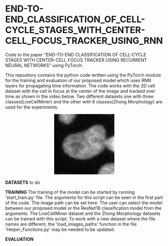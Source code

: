 # END-TO-END_CLASSIFICATION_OF_CELL-CYCLE_STAGES_WITH_CENTER-CELL_FOCUS_TRACKER_USING_RNN
Code to the paper "END-TO-END CLASSIFICATION OF CELL-CYCLE STAGES WITH CENTER-CELL FOCUS TRACKER USING RECURRENT NEURAL NETWORKS" using PyTorch.


This repository contains the python code written using the PyTorch module for the training and evaluation of our proposed model which uses RNN layers for propagating time information. The code works with the 2D cell dataset with the cell in focus at the center of the image and tracked over time as shown in the video below. Two different datasets one with three classes(LiveCellMiner) and the other with 6 classes(Zhong Morphology) are used for the experiments.

<p align="center">
  <img src="cell_sequence.gif" alt="animated" />
</p>

**DATASETS**
to do

**TRAINING**
The training of the model can be started by running 'start_train.py' file. The arguments for this script can be seen in the first part of the code. The image path can be set here. The user can select the model between our proposed model or the ResNet18 classification model from the arguments. The LiveCellMiner dataset and the Zhong Morphology datasets can be trained with this script. To work with a new dataset where the file names are different, the 'load_images_paths' function in the file 'Helper_Functions.py' may be needed to be updated.

**EVALUATION**
